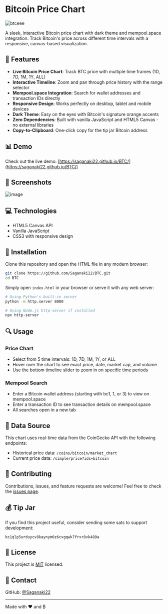 # Bitcoin Price Chart

![btceee](https://github.com/user-attachments/assets/289b8bb3-acf1-4923-905f-e319470190b8)

A sleek, interactive Bitcoin price chart with dark theme and mempool.space integration. Track Bitcoin's price across different time intervals with a responsive, canvas-based visualization.

## 🚀 Features

- **Live Bitcoin Price Chart**: Track BTC price with multiple time frames (1D, 7D, 1M, 1Y, ALL)
- **Interactive Timeline**: Zoom and pan through price history with the range selector
- **Mempool.space Integration**: Search for wallet addresses and transaction IDs directly
- **Responsive Design**: Works perfectly on desktop, tablet and mobile devices
- **Dark Theme**: Easy on the eyes with Bitcoin's signature orange accents
- **Zero Dependencies**: Built with vanilla JavaScript and HTML5 Canvas - no external libraries
- **Copy-to-Clipboard**: One-click copy for the tip jar Bitcoin address

## 📊 Demo

Check out the live demo: [https://saganaki22.github.io/BTC/](https://saganaki22.github.io/BTC/)

## 📱 Screenshots

![image](https://github.com/user-attachments/assets/f04d974a-38f2-44e6-be12-04f62afdc6a3)


## 💻 Technologies

- HTML5 Canvas API
- Vanilla JavaScript
- CSS3 with responsive design

## 🔧 Installation

Clone this repository and open the HTML file in any modern browser:

```bash
git clone https://github.com/Saganaki22/BTC.git
cd BTC
```

Simply open `index.html` in your browser or serve it with any web server:

```bash
# Using Python's built-in server
python -m http.server 8000

# Using Node.js http-server if installed
npx http-server
```

## 🔍 Usage

### Price Chart
- Select from 5 time intervals: 1D, 7D, 1M, 1Y, or ALL
- Hover over the chart to see exact price, date, market cap, and volume
- Use the bottom timeline slider to zoom in on specific time periods

### Mempool Search
- Enter a Bitcoin wallet address (starting with bc1, 1, or 3) to view on mempool.space
- Enter a transaction ID to see transaction details on mempool.space
- All searches open in a new tab

## 🔄 Data Source

This chart uses real-time data from the CoinGecko API with the following endpoints:
- Historical price data: `/coins/bitcoin/market_chart`
- Current price data: `/simple/price?ids=bitcoin`

## 🤝 Contributing

Contributions, issues, and feature requests are welcome! Feel free to check the [issues page](https://github.com/Saganaki22/BTC/issues).

## 💰 Tip Jar

If you find this project useful, consider sending some sats to support development:

```
bc1qlp5urduycv8kaynym0z6cvgqwk7frxr8vk489a
```

## 📝 License

This project is [MIT](LICENSE) licensed.

## 📧 Contact

GitHub: [@Saganaki22](https://github.com/Saganaki22)

---

Made with ❤️ and ₿
